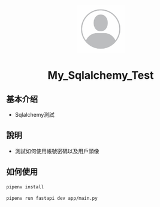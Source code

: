 <div align="center">
<img alt="LOGO" src="https://github.com/swient/My_Sqlalchemy_Test/blob/main/static/uploads/default.png" width="128" height="128" />

# My_Sqlalchemy_Test

</div>

## 基本介绍

- Sqlalchemy測試

## 說明

- 測試如何使用帳號密碼以及用戶頭像

## 如何使用

```
pipenv install
```

```
pipenv run fastapi dev app/main.py
```